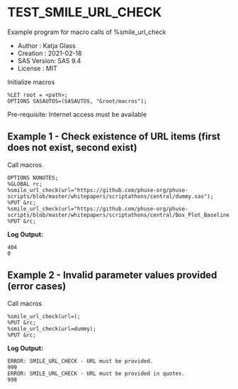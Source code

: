 # TEST_SMILE_URL_CHECK

Example program for macro calls of %smile_url_check

 - Author     : Katja Glass
 - Creation   : 2021-02-18
 - SAS Version: SAS 9.4
 - License    : MIT
 

Initialize macros

```sas
%LET root = <path>;
OPTIONS SASAUTOS=(SASAUTOS, "&root/macros");
```

 

Pre-requisite: Internet access must be available
 


## Example 1 - Check existence of URL items (first does not exist, second exist)

 

Call macros

```sas
OPTIONS NONOTES;
%GLOBAL rc;
%smile_url_check(url="https://github.com/phuse-org/phuse-scripts/blob/master/whitepapers/scriptathons/central/dummy.sas");
%PUT &rc;
%smile_url_check(url="https://github.com/phuse-org/phuse-scripts/blob/master/whitepapers/scriptathons/central/Box_Plot_Baseline.sas");
%PUT &rc;
```

 


**Log Output:**

```
404
0
```


## Example 2 - Invalid parameter values provided (error cases)

 

Call macros

```sas
%smile_url_check(url=);
%PUT &rc;
%smile_url_check(url=dummy);
%PUT &rc;
```


**Log Output:**

```
ERROR: SMILE_URL_CHECK - URL must be provided.
999
ERROR: SMILE_URL_CHECK - URL must be provided in quotes.
998
```

